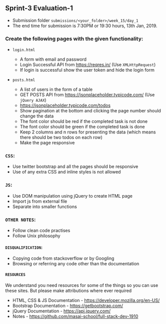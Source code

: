 ## Sprint-3 Evaluation-1

- Submission folder `submissions/<your_folder>/week_15/day_1`
- The end time for submission is 7:30PM or 19:30 hours, 13th Jan, 2019.

###  Create the following pages with the given functionality:
- `login.html` 
  - A form with email and password
  - Login Successful API from https://reqres.in/  (Use `XMLHttpRequest`)
  - If login is successful show the user token and hide the login form

- `posts.html`
  - A list of users in the form of a table
  - GET POSTS API from https://jsonplaceholder.typicode.com/ (Use `jQuery AJAX`) 
  - https://jsonplaceholder.typicode.com/todos
  - Show pagination at the bottom and clicking the page number should change the data
  - The font color should be red if the completed task is not done
  - The font color should be green if the completed task is done
  - Keep 2 columns and n rows for presenting the data (which means there should be two todos on each row)
  - Make the page responsive 

### `CSS`:
- Use twitter bootstrap and all the pages should be responsive
- Use of any extra CSS and inline styles is not allowed

### `JS`:
- Use DOM manipulation using jQuery to create HTML page
- Import js from external file
- Separate into smaller functions 

### `OTHER NOTES`:
- Follow clean code practises
- Follow Unix philosophy

#### `DISQUALIFICATION`:

- Copying code from stackoverflow or by Googling
- Browsing or referring any code other than the documentation

#### `RESOURCES`

We understand you need resources for some of the things so you can use these sites. But please make attributions where ever required

- HTML, CSS & JS Documentation - <https://developer.mozilla.org/en-US/>
- Bootstrap Documentation - https://getbootstrap.com/
- jQuery Documentation - https://api.jquery.com/
- Notes - https://github.com/masai-school/full-stack-dev-1910
